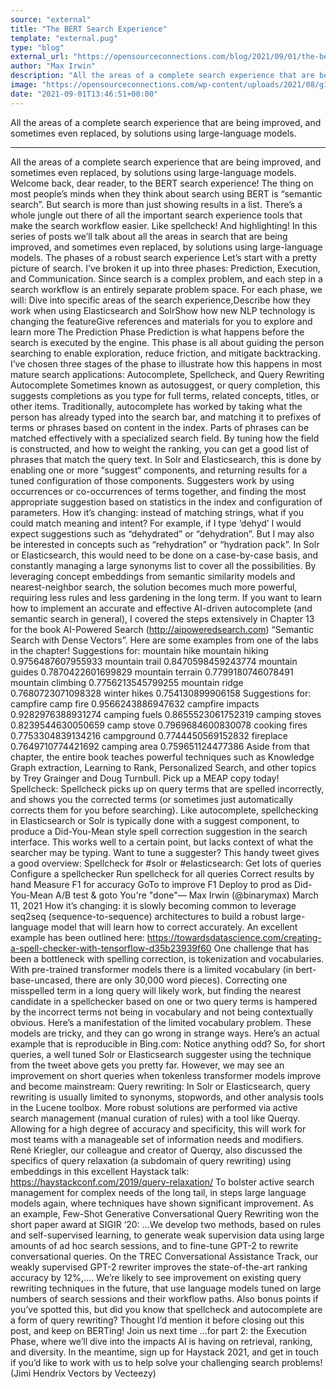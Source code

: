 ```yaml
---
source: "external"
title: "The BERT Search Experience"
template: "external.pug"
type: "blog"
external_url: "https://opensourceconnections.com/blog/2021/09/01/the-bert-search-experience/"
author: "Max Irwin"
description: "All the areas of a complete search experience that are being improved, and sometimes even replaced, by solutions using large-language models."
image: "https://opensourceconnections.com/wp-content/uploads/2021/08/g1907.png"
date: "2021-09-01T13:46:51+00:00"
---
```


All the areas of a complete search experience that are being improved, and sometimes even replaced, by solutions using large-language models.

---

All the areas of a complete search experience that are being improved, and sometimes even replaced, by solutions using large-language models.
Welcome back, dear reader, to the BERT search experience!  The thing on most people’s minds when they think about search using BERT is “semantic search”.  But search is more than just showing results in a list.  There’s a whole jungle out there of all the important search experience tools that make the search workflow easier.  Like spellcheck!  And highlighting!
In this series of posts we’ll talk about all the areas in search that are being improved, and sometimes even replaced, by solutions using large-language models.
The phases of a robust search experience
Let’s start with a pretty picture of search.  I’ve broken it up into three phases:  Prediction, Execution, and Communication.
Since search is a complex problem, and each step in a search workflow is an entirely separate problem space.  For each phase, we will:
Dive into specific areas of the search experience,Describe how they work when using Elasticsearch and SolrShow how new NLP technology is changing the featureGive references and materials for you to explore and learn more
The Prediction Phase
Prediction is what happens before the search is executed by the engine. This phase is all about guiding the person searching to enable exploration, reduce friction, and mitigate backtracking.  I’ve chosen three stages of the phase to illustrate how this happens in most mature search applications: Autocomplete, Spellcheck, and Query Rewriting
Autocomplete
Sometimes known as autosuggest, or query completion, this suggests completions as you type for full terms, related concepts, titles, or other items.
Traditionally, autocomplete has worked by taking what the person has already typed into the search bar, and matching it to prefixes of terms or phrases based on content in the index.  Parts of phrases can be matched effectively with a specialized search field.  By tuning how the field is constructed, and how to weight the ranking, you can get a good list of phrases that match the query text.
In Solr and Elasticsearch, this is done by enabling one or more “suggest“ components, and returning results for a tuned configuration of those components.  Suggesters work by using occurrences or co-occurrences of terms together, and finding the most appropriate suggestion based on statistics in the index and configuration of parameters.
How it’s changing: instead of matching strings, what if you could match meaning and intent?  For example, if I type ‘dehyd’ I would expect suggestions such as “dehydrated” or “dehydration”.  But I may also be interested in concepts such as “rehydration” or “hydration pack”.  In Solr or Elasticsearch, this would need to be done on a case-by-case basis, and constantly managing a large synonyms list to cover all the possibilities.  By leveraging concept embeddings from semantic similarity models and nearest-neighbor search, the solution becomes much more powerful, requiring less rules and less gardening in the long term.
If you want to learn how to implement an accurate and effective AI-driven autocomplete (and semantic search in general), I covered the steps extensively in Chapter 13 for the book AI-Powered Search (http://aipoweredsearch.com) “Semantic Search with Dense Vectors”.
Here are some examples from one of the labs in the chapter!
Suggestions for: mountain hike
mountain hiking 0.9756487607955933
mountain trail 0.8470598459243774
mountain guides 0.7870422601699829
mountain terrain 0.7799180746078491
mountain climbing 0.7756213545799255
mountain ridge 0.7680723071098328
winter hikes 0.754130899906158
Suggestions for: campfire
camp fire 0.9566243886947632
campfire impacts 0.9282976388931274
camping fuels 0.8655523061752319
camping stoves 0.8239544630050659
camp stove 0.7969684600830078
cooking fires 0.7753304839134216
campground 0.7744450569152832
fireplace 0.7649710774421692
camping area 0.759651124477386
Aside from that chapter, the entire book teaches powerful techniques such as Knowledge Graph extraction, Learning to Rank, Personalized Search, and other topics by Trey Grainger and Doug Turnbull. Pick up a MEAP copy today!
Spellcheck:
Spellcheck picks up on query terms that are spelled incorrectly, and shows you the corrected terms (or sometimes just automatically corrects them for you before searching).  Like autocomplete, spellchecking in Elasticsearch or Solr is typically done with a suggest component, to produce a Did-You-Mean style spell correction suggestion in the search interface.  This works well to a certain point, but lacks context of what the searcher may be typing.  Want to tune a suggester?  This handy tweet gives a good overview:
Spellcheck for #solr or #elasticsearch: Get lots of queries Configure a spellchecker Run spellcheck for all queries Correct results by hand Measure F1 for accuracy GoTo to improve F1 Deploy to prod as Did-You-Mean A/B test & goto You're "done"— Max Irwin (@binarymax) March 11, 2021
How it’s changing: it is slowly becoming common to leverage seq2seq (sequence-to-sequence) architectures to build a robust large-language model that will learn how to correct accurately.  An excellent example has been outlined here: https://towardsdatascience.com/creating-a-spell-checker-with-tensorflow-d35b23939f60
One challenge that has been a bottleneck with spelling correction, is tokenization and vocabularies.  With pre-trained transformer models there is a limited vocabulary (in bert-base-uncased, there are only 30,000 word pieces).  Correcting one misspelled term in a long query will likely work, but finding the nearest candidate in a spellchecker based on one or two query terms is hampered by the incorrect terms not being in vocabulary and not being contextually obvious.
Here’s a manifestation of the limited vocabulary problem. These models are tricky, and they can go wrong in strange ways.  Here’s an actual example that is reproducible in Bing.com:
Notice anything odd?
So, for short queries, a well tuned Solr or Elasticsearch suggester using the technique from the tweet above gets you pretty far.  However, we may see an improvement on short queries when tokenless transformer models improve and become mainstream:
Query rewriting:
In Solr or Elasticsearch, query rewriting is usually limited to synonyms, stopwords, and other analysis tools in the Lucene toolbox. More robust solutions are performed via active search management (manual curation of rules) with a tool like Querqy.  Allowing for a high degree of accuracy and specificity, this will work for most teams with a manageable set of information needs and modifiers.
René Kriegler, our colleague and creator of Querqy, also discussed the specifics of query relaxation (a subdomain of query rewriting) using embeddings in this excellent Haystack talk: https://haystackconf.com/2019/query-relaxation/
To bolster active search management for complex needs of the long tail, in steps large language models again, where techniques have shown significant improvement. As an example, Few-Shot Generative Conversational Query Rewriting won the short paper award at SIGIR ‘20:
…We develop two methods, based on rules and self-supervised learning, to generate weak supervision data using large amounts of ad hoc search sessions, and to fine-tune GPT-2 to rewrite conversational queries. On the TREC Conversational Assistance Track, our weakly supervised GPT-2 rewriter improves the state-of-the-art ranking accuracy by 12%,….
We’re likely to see improvement on existing query rewriting techniques in the future, that use language models tuned on large numbers of search sessions and their workflow paths.
Also bonus points if you’ve spotted this, but did you know that spellcheck and autocomplete are a form of query rewriting?  Thought I’d mention it before closing out this post, and keep on BERTing!
Join us next time
…for part 2: the Execution Phase, where we’ll dive into the impacts AI is having on retrieval, ranking, and diversity.
In the meantime, sign up for Haystack 2021, and get in touch if you’d like to work with us to help solve your challenging search problems!
(Jimi Hendrix Vectors by Vecteezy)
